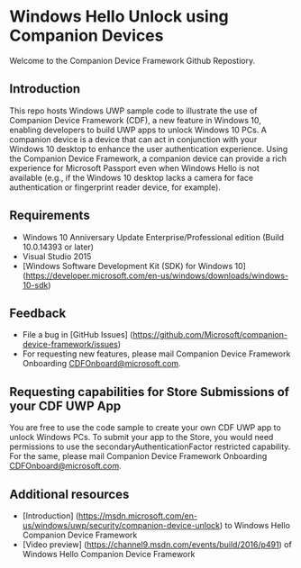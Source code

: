 # Windows Hello Unlock using Companion Devices

Welcome to the Companion Device Framework Github Repostiory. 

## Introduction

This repo hosts Windows UWP sample code to illustrate the use of Companion Device Framework (CDF), a new feature in Windows 10, enabling developers to build UWP apps to unlock Windows 10 PCs. A companion device is a device that can act in conjunction with your Windows 10 desktop to enhance the user authentication experience. Using the Companion Device Framework, a companion device can provide a rich experience for Microsoft Passport even when Windows Hello is not available (e.g., if the Windows 10 desktop lacks a camera for face authentication or fingerprint reader device, for example).

## Requirements

- Windows 10 Anniversary Update Enterprise/Professional edition (Build 10.0.14393 or later)
- Visual Studio 2015
- [Windows Software Development Kit (SDK) for Windows 10] (https://developer.microsoft.com/en-us/windows/downloads/windows-10-sdk)

## Feedback

- File a bug in [GitHub Issues] (https://github.com/Microsoft/companion-device-framework/issues)
- For requesting new features, please mail Companion Device Framework Onboarding <CDFOnboard@microsoft.com>.


## Requesting capabilities for Store Submissions of your CDF UWP App

You are free to use the code sample to create your own CDF UWP app to unlock Windows PCs.  To submit your app to the Store, you would need permissions to use the secondaryAuthenticationFactor restricted capability.    For the same, please mail Companion Device Framework Onboarding <CDFOnboard@microsoft.com>.

## Additional resources

- [Introduction] (https://msdn.microsoft.com/en-us/windows/uwp/security/companion-device-unlock) to Windows Hello Companion Device Framework
- [Video preview] (https://channel9.msdn.com/events/build/2016/p491) of Windows Hello Companion Device Framework
